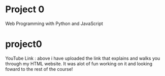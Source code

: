 # Project 0

Web Programming with Python and JavaScript
# project0
YouTube Link :
above i have uploaded the link that explains and walks you through my HTML website. It was alot of fun working on it and looking foward to the rest of the course!
